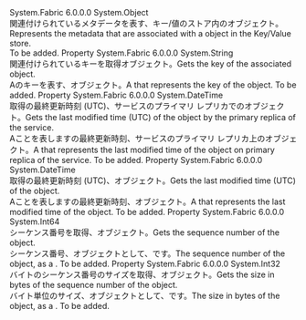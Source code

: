<Type Name="KeyValueStoreItemMetadata" FullName="System.Fabric.KeyValueStoreItemMetadata">
  <TypeSignature Language="C#" Value="public sealed class KeyValueStoreItemMetadata" />
  <TypeSignature Language="ILAsm" Value=".class public auto ansi sealed beforefieldinit KeyValueStoreItemMetadata extends System.Object" />
  <TypeSignature Language="DocId" Value="T:System.Fabric.KeyValueStoreItemMetadata" />
  <TypeSignature Language="VB.NET" Value="Public NotInheritable Class KeyValueStoreItemMetadata" />
  <TypeSignature Language="F#" Value="type KeyValueStoreItemMetadata = class" />
  <AssemblyInfo>
    <AssemblyName>System.Fabric</AssemblyName>
    <AssemblyVersion>6.0.0.0</AssemblyVersion>
  </AssemblyInfo>
  <Base>
    <BaseTypeName>System.Object</BaseTypeName>
  </Base>
  <Interfaces />
  <Docs>
    <summary>
      <para><span data-ttu-id="3d2d7-101">関連付けられているメタデータを表す、<see cref="T:System.Fabric.KeyValueStoreItem" />キー/値のストア内のオブジェクト。</span><span class="sxs-lookup"><span data-stu-id="3d2d7-101">Represents the metadata that are associated with a <see cref="T:System.Fabric.KeyValueStoreItem" /> object in the Key/Value store.</span></span></para>
    </summary>
    <remarks>To be added.</remarks>
  </Docs>
  <Members>
    <Member MemberName="Key">
      <MemberSignature Language="C#" Value="public string Key { get; }" />
      <MemberSignature Language="ILAsm" Value=".property instance string Key" />
      <MemberSignature Language="DocId" Value="P:System.Fabric.KeyValueStoreItemMetadata.Key" />
      <MemberSignature Language="VB.NET" Value="Public ReadOnly Property Key As String" />
      <MemberSignature Language="F#" Value="member this.Key : string" Usage="System.Fabric.KeyValueStoreItemMetadata.Key" />
      <MemberType>Property</MemberType>
      <AssemblyInfo>
        <AssemblyName>System.Fabric</AssemblyName>
        <AssemblyVersion>6.0.0.0</AssemblyVersion>
      </AssemblyInfo>
      <ReturnValue>
        <ReturnType>System.String</ReturnType>
      </ReturnValue>
      <Docs>
        <summary>
          <para><span data-ttu-id="3d2d7-102">関連付けられているキーを取得<see cref="T:System.Fabric.KeyValueStoreItem" />オブジェクト。</span><span class="sxs-lookup"><span data-stu-id="3d2d7-102">Gets the key of the associated <see cref="T:System.Fabric.KeyValueStoreItem" /> object.</span></span></para>
        </summary>
        <value>
          <para><span data-ttu-id="3d2d7-103">A<see cref="T:System.String" />のキーを表す、<see cref="T:System.Fabric.KeyValueStoreItem" />オブジェクト。</span><span class="sxs-lookup"><span data-stu-id="3d2d7-103">A <see cref="T:System.String" /> that represents the key of the <see cref="T:System.Fabric.KeyValueStoreItem" /> object.</span></span></para>
        </value>
        <remarks>To be added.</remarks>
      </Docs>
    </Member>
    <Member MemberName="LastModifiedOnPrimaryUtc">
      <MemberSignature Language="C#" Value="public DateTime LastModifiedOnPrimaryUtc { get; }" />
      <MemberSignature Language="ILAsm" Value=".property instance valuetype System.DateTime LastModifiedOnPrimaryUtc" />
      <MemberSignature Language="DocId" Value="P:System.Fabric.KeyValueStoreItemMetadata.LastModifiedOnPrimaryUtc" />
      <MemberSignature Language="VB.NET" Value="Public ReadOnly Property LastModifiedOnPrimaryUtc As DateTime" />
      <MemberSignature Language="F#" Value="member this.LastModifiedOnPrimaryUtc : DateTime" Usage="System.Fabric.KeyValueStoreItemMetadata.LastModifiedOnPrimaryUtc" />
      <MemberType>Property</MemberType>
      <AssemblyInfo>
        <AssemblyName>System.Fabric</AssemblyName>
        <AssemblyVersion>6.0.0.0</AssemblyVersion>
      </AssemblyInfo>
      <ReturnValue>
        <ReturnType>System.DateTime</ReturnType>
      </ReturnValue>
      <Docs>
        <summary>
          <para>
            <span data-ttu-id="3d2d7-104">取得の最終更新時刻 (UTC)、<see cref="T:System.Fabric.KeyValueStoreItem" />サービスのプライマリ レプリカでのオブジェクト。</span><span class="sxs-lookup"><span data-stu-id="3d2d7-104">Gets the last modified time (UTC) of the <see cref="T:System.Fabric.KeyValueStoreItem" /> object by the primary replica of the service.</span></span>
            </para>
        </summary>
        <value>
          <para>
            <span data-ttu-id="3d2d7-105">A<see cref="T:System.DateTime" />ことを表しますの最終更新時刻、<see cref="T:System.Fabric.KeyValueStoreItem" />サービスのプライマリ レプリカ上のオブジェクト。</span><span class="sxs-lookup"><span data-stu-id="3d2d7-105">A <see cref="T:System.DateTime" /> that represents the last modified time of the <see cref="T:System.Fabric.KeyValueStoreItem" /> object on primary replica of the service.</span></span>
            </para>
        </value>
        <remarks>To be added.</remarks>
      </Docs>
    </Member>
    <Member MemberName="LastModifiedUtc">
      <MemberSignature Language="C#" Value="public DateTime LastModifiedUtc { get; }" />
      <MemberSignature Language="ILAsm" Value=".property instance valuetype System.DateTime LastModifiedUtc" />
      <MemberSignature Language="DocId" Value="P:System.Fabric.KeyValueStoreItemMetadata.LastModifiedUtc" />
      <MemberSignature Language="VB.NET" Value="Public ReadOnly Property LastModifiedUtc As DateTime" />
      <MemberSignature Language="F#" Value="member this.LastModifiedUtc : DateTime" Usage="System.Fabric.KeyValueStoreItemMetadata.LastModifiedUtc" />
      <MemberType>Property</MemberType>
      <AssemblyInfo>
        <AssemblyName>System.Fabric</AssemblyName>
        <AssemblyVersion>6.0.0.0</AssemblyVersion>
      </AssemblyInfo>
      <ReturnValue>
        <ReturnType>System.DateTime</ReturnType>
      </ReturnValue>
      <Docs>
        <summary>
          <para><span data-ttu-id="3d2d7-106">取得の最終更新時刻 (UTC)、<see cref="T:System.Fabric.KeyValueStoreItem" />オブジェクト。</span><span class="sxs-lookup"><span data-stu-id="3d2d7-106">Gets the last modified time (UTC) of the <see cref="T:System.Fabric.KeyValueStoreItem" /> object.</span></span></para>
        </summary>
        <value>
          <para><span data-ttu-id="3d2d7-107">A<see cref="T:System.DateTime" />ことを表しますの最終更新時刻、<see cref="T:System.Fabric.KeyValueStoreItem" />オブジェクト。</span><span class="sxs-lookup"><span data-stu-id="3d2d7-107">A <see cref="T:System.DateTime" /> that represents the last modified time of the <see cref="T:System.Fabric.KeyValueStoreItem" /> object.</span></span></para>
        </value>
        <remarks>To be added.</remarks>
      </Docs>
    </Member>
    <Member MemberName="SequenceNumber">
      <MemberSignature Language="C#" Value="public long SequenceNumber { get; }" />
      <MemberSignature Language="ILAsm" Value=".property instance int64 SequenceNumber" />
      <MemberSignature Language="DocId" Value="P:System.Fabric.KeyValueStoreItemMetadata.SequenceNumber" />
      <MemberSignature Language="VB.NET" Value="Public ReadOnly Property SequenceNumber As Long" />
      <MemberSignature Language="F#" Value="member this.SequenceNumber : int64" Usage="System.Fabric.KeyValueStoreItemMetadata.SequenceNumber" />
      <MemberType>Property</MemberType>
      <AssemblyInfo>
        <AssemblyName>System.Fabric</AssemblyName>
        <AssemblyVersion>6.0.0.0</AssemblyVersion>
      </AssemblyInfo>
      <ReturnValue>
        <ReturnType>System.Int64</ReturnType>
      </ReturnValue>
      <Docs>
        <summary>
          <para><span data-ttu-id="3d2d7-108">シーケンス番号を取得、<see cref="T:System.Fabric.KeyValueStoreItem" />オブジェクト。</span><span class="sxs-lookup"><span data-stu-id="3d2d7-108">Gets the sequence number of the <see cref="T:System.Fabric.KeyValueStoreItem" /> object.</span></span></para>
        </summary>
        <value>
          <para><span data-ttu-id="3d2d7-109">シーケンス番号、<see cref="T:System.Fabric.KeyValueStoreItem" />オブジェクトとして、<see cref="T:System.Int64" />です。</span><span class="sxs-lookup"><span data-stu-id="3d2d7-109">The sequence number of the <see cref="T:System.Fabric.KeyValueStoreItem" /> object, as a <see cref="T:System.Int64" />.</span></span></para>
        </value>
        <remarks>To be added.</remarks>
      </Docs>
    </Member>
    <Member MemberName="ValueSizeInBytes">
      <MemberSignature Language="C#" Value="public int ValueSizeInBytes { get; }" />
      <MemberSignature Language="ILAsm" Value=".property instance int32 ValueSizeInBytes" />
      <MemberSignature Language="DocId" Value="P:System.Fabric.KeyValueStoreItemMetadata.ValueSizeInBytes" />
      <MemberSignature Language="VB.NET" Value="Public ReadOnly Property ValueSizeInBytes As Integer" />
      <MemberSignature Language="F#" Value="member this.ValueSizeInBytes : int" Usage="System.Fabric.KeyValueStoreItemMetadata.ValueSizeInBytes" />
      <MemberType>Property</MemberType>
      <AssemblyInfo>
        <AssemblyName>System.Fabric</AssemblyName>
        <AssemblyVersion>6.0.0.0</AssemblyVersion>
      </AssemblyInfo>
      <ReturnValue>
        <ReturnType>System.Int32</ReturnType>
      </ReturnValue>
      <Docs>
        <summary>
          <para><span data-ttu-id="3d2d7-110">バイトのシーケンス番号のサイズを取得、<see cref="T:System.Fabric.KeyValueStoreItem" />オブジェクト。</span><span class="sxs-lookup"><span data-stu-id="3d2d7-110">Gets the size in bytes of the sequence number of the <see cref="T:System.Fabric.KeyValueStoreItem" /> object.</span></span></para>
        </summary>
        <value>
          <para><span data-ttu-id="3d2d7-111">バイト単位のサイズ、<see cref="T:System.Fabric.KeyValueStoreItem" />オブジェクトとして、<see cref="T:System.Int32" />です。</span><span class="sxs-lookup"><span data-stu-id="3d2d7-111">The size in bytes of the <see cref="T:System.Fabric.KeyValueStoreItem" /> object, as a <see cref="T:System.Int32" />.</span></span></para>
        </value>
        <remarks>To be added.</remarks>
      </Docs>
    </Member>
  </Members>
</Type>